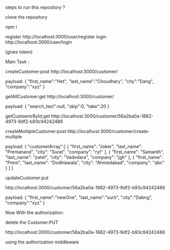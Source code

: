 steps to run this repository ?

clone the repository

npm i

register
http://localhost:3000/user/register
login
http://localhost:3000/user/login

(gives token)


Main Task :

createCustomer:post
http://localhost:3000/customer/

payload:
{
    "first_name":"Het",
    "last_name":"Choudhary",
    "city":"Dang",
    "company":"xyz"
}

getAllCustomer:get
http://localhost:3000/customer/

payload:
{
    "search_text":null,
    "skip":0,
    "take":20
}


getCustoemrById:get
http://localhost:3000/customer/56a2ba0a-1882-4973-9df2-b93c94242486



createMultipleCustomer:post
http://localhost:3000/customer/create-multiple

payload:
{
    "customerArray":[
    {
        "first_name": "Joker",
        "last_name": "Premanand",
        "city": "Surat",
        "company": "ryt"
    },
    {
        "first_name": "Samanth",
        "last_name": "patel",
        "city": "Vadodara",
        "company": "jgh"
    },
    {
        "first_name": "Prem",
        "last_name": "Dodhiawala",
        "city": "Ahmedabad",
        "company": "abc"
    }
]
}

updateCustomer:put

http://localhost:3000/customer/56a2ba0a-1882-4973-9df2-b93c94242486

payload:
{
    "first_name":"newOne",
    "last_name":"surti",
    "city":"Dabng",
    "company":"xyz"
}



Now With the authorization:

delete the Customer:PUT

http://localhost:3000/customer/56a2ba0a-1882-4973-9df2-b93c94242486

using the authorization middleware





